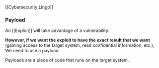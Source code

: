 [[Cybersecurity Lingo]]

### Payload
An [[Exploit]] will take advantage of a vulnerability. 

**However, if we want the exploit to have the exact result that we want** 
(gaining access to the target system, read confidential information, etc.), 
We need to use a payload. 

Payloads are a piece of code that runs on the target system.